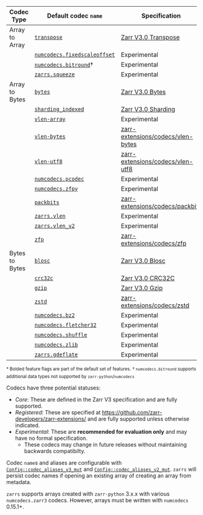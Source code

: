 | Codec Type     | Default codec `name`               | Specification                       | Feature Flag* |
| -------------- | ---------------------------------- | ----------------------------------- | ------------- |
| Array to Array | [`transpose`]                      | [Zarr V3.0 Transpose]               | **transpose** |
|                | [`numcodecs.fixedscaleoffset`]     | Experimental                        |               |
|                | [`numcodecs.bitround`]†            | Experimental                        | bitround      |
|                | [`zarrs.squeeze`]                  | Experimental                        |               |
| Array to Bytes | [`bytes`]                          | [Zarr V3.0 Bytes]                   |               |
|                | [`sharding_indexed`]               | [Zarr V3.0 Sharding]                | **sharding**  |
|                | [`vlen-array`]                     | Experimental                        |               |
|                | [`vlen-bytes`]                     | [zarr-extensions/codecs/vlen-bytes] |               |
|                | [`vlen-utf8`]                      | [zarr-extensions/codecs/vlen-utf8]  |               |
|                | [`numcodecs.pcodec`]               | Experimental                        | pcodec        |
|                | [`numcodecs.zfpy`]                 | Experimental                        | zfp           |
|                | [`packbits`]                       | [zarr-extensions/codecs/packbits]   |               |
|                | [`zarrs.vlen`]                     | Experimental                        |               |
|                | [`zarrs.vlen_v2`]                  | Experimental                        |               |
|                | [`zfp`]                            | [zarr-extensions/codecs/zfp]        | zfp           |
| Bytes to Bytes | [`blosc`]                          | [Zarr V3.0 Blosc]                   | **blosc**     |
|                | [`crc32c`]                         | [Zarr V3.0 CRC32C]                  | **crc32c**    |
|                | [`gzip`]                           | [Zarr V3.0 Gzip]                    | **gzip**      |
|                | [`zstd`]                           | [zarr-extensions/codecs/zstd]       | **zstd**      |
|                | [`numcodecs.bz2`]                  | Experimental                        | bz2           |
|                | [`numcodecs.fletcher32`]           | Experimental                        | fletcher32    |
|                | [`numcodecs.shuffle`]              | Experimental                        |               |
|                | [`numcodecs.zlib`]                 | Experimental                        | zlib          |
|                | [`zarrs.gdeflate`]                 | Experimental                        | gdeflate      |

<sup>\* Bolded feature flags are part of the default set of features.</sup>
<sup>† `numcodecs.bitround` supports additional data types not supported by `zarr-python`/`numcodecs`</sup>

[Zarr V3.0 Blosc]: https://zarr-specs.readthedocs.io/en/latest/v3/codecs/blosc/index.html
[Zarr V3.0 Bytes]: https://zarr-specs.readthedocs.io/en/latest/v3/codecs/bytes/index.html
[Zarr V3.0 CRC32C]: https://zarr-specs.readthedocs.io/en/latest/v3/codecs/crc32c/index.html
[Zarr V3.0 Gzip]: https://zarr-specs.readthedocs.io/en/latest/v3/codecs/gzip/index.html
[Zarr V3.0 Sharding]: https://zarr-specs.readthedocs.io/en/latest/v3/codecs/sharding-indexed/index.html
[Zarr V3.0 Transpose]: https://zarr-specs.readthedocs.io/en/latest/v3/codecs/transpose/index.html

[zarr-extensions/codecs/vlen-bytes]: https://github.com/zarr-developers/zarr-extensions/tree/main/codecs/vlen-bytes
[zarr-extensions/codecs/vlen-utf8]: https://github.com/zarr-developers/zarr-extensions/tree/main/codecs/vlen-utf8
[zarr-extensions/codecs/packbits]: https://github.com/zarr-developers/zarr-extensions/tree/main/codecs/packbits
[zarr-extensions/codecs/zfp]: https://github.com/zarr-developers/zarr-extensions/tree/main/codecs/zfp
[zarr-extensions/codecs/zstd]: https://github.com/zarr-developers/zarr-extensions/tree/main/codecs/zstd

[`transpose`]: crate::array::codec::array_to_array::transpose
[`numcodecs.bitround`]: crate::array::codec::array_to_array::bitround
[`numcodecs.fixedscaleoffset`]: crate::array::codec::array_to_array::fixedscaleoffset
[`zarrs.squeeze`]: crate::array::codec::array_to_array::squeeze

[`bytes`]: crate::array::codec::array_to_bytes::bytes
[`vlen-array`]: crate::array::codec::array_to_bytes::vlen_array
[`vlen-bytes`]: crate::array::codec::array_to_bytes::vlen_bytes
[`vlen-utf8`]: crate::array::codec::array_to_bytes::vlen_utf8
[`sharding_indexed`]: crate::array::codec::array_to_bytes::sharding
[`numcodecs.pcodec`]: crate::array::codec::array_to_bytes::pcodec
[`numcodecs.zfpy`]: crate::array::codec::array_to_bytes::zfpy
[`packbits`]: crate::array::codec::array_to_bytes::packbits
[`zarrs.vlen`]: crate::array::codec::array_to_bytes::vlen
[`zarrs.vlen_v2`]: crate::array::codec::array_to_bytes::vlen_v2
[`zfp`]: crate::array::codec::array_to_bytes::zfp

[`blosc`]: crate::array::codec::bytes_to_bytes::blosc
[`crc32c`]: crate::array::codec::bytes_to_bytes::crc32c
[`gzip`]: crate::array::codec::bytes_to_bytes::gzip
[`zstd`]: crate::array::codec::bytes_to_bytes::zstd
[`numcodecs.bz2`]: crate::array::codec::bytes_to_bytes::gzip
[`numcodecs.fletcher32`]: crate::array::codec::bytes_to_bytes::fletcher32
[`numcodecs.shuffle`]: crate::array::codec::bytes_to_bytes::shuffle
[`numcodecs.zlib`]: crate::array::codec::bytes_to_bytes::zlib
[`zarrs.gdeflate`]: crate::array::codec::bytes_to_bytes::gdeflate

Codecs have three potential statuses:
- *Core*: These are defined in the Zarr V3 specification and are fully supported.
- *Registered*: These are specified at <https://github.com/zarr-developers/zarr-extensions/> and are fully supported unless otherwise indicated.
- *Experimental*: These are **recommended for evaluation only** and may have no formal specification.
  - These codecs may change in future releases without maintaining backwards compatibilty.

Codec `name`s and aliases are configurable with [`Config::codec_aliases_v3_mut`](config::Config::codec_aliases_v3_mut) and [`Config::codec_aliases_v2_mut`](config::Config::codec_aliases_v2_mut).
`zarrs` will persist codec names if opening an existing array of creating an array from metadata.

`zarrs` supports arrays created with `zarr-python` 3.x.x with various `numcodecs.zarr3` codecs.
However, arrays must be written with `numcodecs` 0.15.1+.
